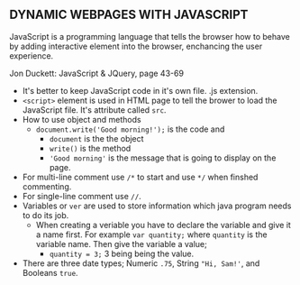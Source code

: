 ## DYNAMIC WEBPAGES WITH JAVASCRIPT

JavaScript is a programming language that tells the browser how to behave by adding interactive element into the browser, enchancing the user experience. 

Jon Duckett: JavaScript & JQuery, page 43-69
- It's better to keep JavaScript code in it's own file. .js extension.  
- `<script>` element is  used in HTML page to tell the brower to load the JavaScript file. It's attribute called `src`. 
- How to use object and methods
    - `document.write('Good morning!');` is the code and 
        - `document` is the the object
        - `write()` is the method 
        - `'Good morning'` is the message that is going to display on the page. 
- For multi-line comment use `/*` to start and use `*/` when finshed commenting. 
- For single-line comment use `//`. 
- Variables or `ver` are used to store information which java program needs to do its job. 
    - When creating a veriable you have to declare the variable and give it a name first. For example `var quantity;` where `quantity` is the variable name. Then give the variable a value; 
        - `quantity = 3;` 3 being being the value. 
- There are three date types; Numeric `.75`, String `"Hi, Sam!'`, and Booleans `true`.  